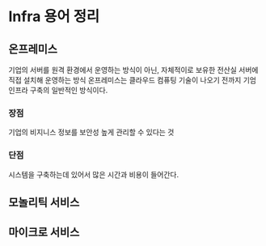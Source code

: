 # Infra 용어 정리

## 온프레미스

기업의 서버를 원격 환경에서 운영하는 방식이 아닌, 자체적이로 보유한 전산실 서버에 직접 설치해 운영하는 방식
온프레미스는 클라우드 컴퓨팅 기술이 나오기 전까지 기엄 인프라 구축의 일반적인 방식이다. 

### 장점

기업의 비지니스 정보를 보안성 높게 관리할 수 있다는 것

### 단점

시스템을 구축하는데 있어서 많은 시간과 비용이 들어간다.

## 모놀리틱 서비스

## 마이크로 서비스